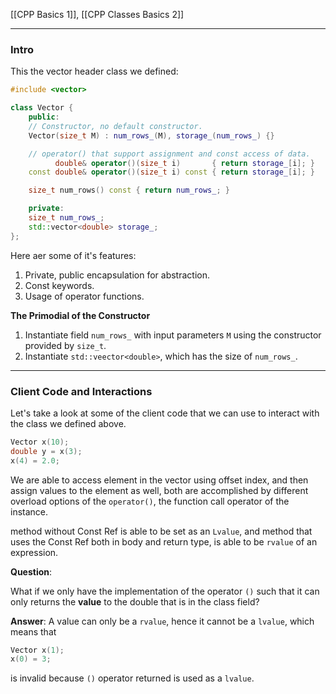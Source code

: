 [[CPP Basics 1]], [[CPP Classes Basics 2]]


---
### **Intro**

This the vector header class we defined: 

```cpp
#include <vector>

class Vector {
    public:
    // Constructor, no default constructor. 
    Vector(size_t M) : num_rows_(M), storage_(num_rows_) {}

    // operator() that support assignment and const access of data. 
          double& operator()(size_t i)       { return storage_[i]; }
    const double& operator()(size_t i) const { return storage_[i]; }

    size_t num_rows() const { return num_rows_; }

    private:
    size_t num_rows_;
    std::vector<double> storage_;
};
```

Here aer some of it's features: 
1. Private, public encapsulation for abstraction. 
2. Const keywords. 
3. Usage of operator functions.

**The Primodial of the Constructor**
1. Instantiate field `num_rows_` with input parameters `M` using the constructor provided by `size_t`. 
2. Instantiate `std::veector<double>`, which has the size of `num_rows_`. 

---
### **Client Code and Interactions**

Let's take a look at some of the client code that we can use to interact with the class we defined above. 

```cpp
Vector x(10);
double y = x(3);
x(4) = 2.0;
```

We are able to access element in the vector using offset index, and then assign values to the element as well, both are accomplished by different overload options of the `operator()`, the function call operator of the instance. 

method without Const Ref is able to be set as an `Lvalue`, and method that uses the Const Ref both in body and return type, is able to be `rvalue` of an expression. 

**Question**: 

What if we only have the implementation of the operator `()` such that it can only returns the **value** to the double that is in the class field? 

**Answer**: 
A value can only be a `rvalue`, hence it cannot be a `lvalue`, which means that 
```cpp
Vector x(1);
x(0) = 3;
```
is invalid because `()` operator returned is used as a `lvalue`. 